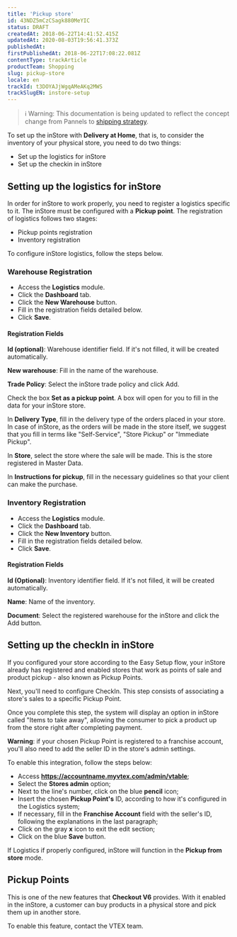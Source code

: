 ```yaml
---
title: 'Pickup store'
id: 43NDZ5mCzCSagk880MeYIC
status: DRAFT
createdAt: 2018-06-22T14:41:52.415Z
updatedAt: 2020-08-03T19:56:41.373Z
publishedAt: 
firstPublishedAt: 2018-06-22T17:08:22.081Z
contentType: trackArticle
productTeam: Shopping
slug: pickup-store
locale: en
trackId: t3DOYAJjWgqAMeAKq2MWS
trackSlugEN: instore-setup
---
```


>ℹ️ Warning: This documentation is being updated to reflect the concept change from Pannels to [shipping strategy](https://help.vtex.com/announcements/estoque-e-entrega-entenda-o-que-mudou-na-aba-paineis--1YNfaeNG206XKI2UbGBRSl).


To set up the inStore with __Delivery at Home__, that is, to consider the inventory of your physical store, you need to do two things:

- Set up the logistics for inStore
- Set up the checkin in inStore

## Setting up the logistics for inStore

In order for inStore to work properly, you need to register a logistics specific to it. The inStore must be configured with a __Pickup point__. The registration of logistics follows two stages:

- Pickup points registration
- Inventory registration

To configure inStore logistics, follow the steps below.

### Warehouse Registration

- Access the __Logistics__ module.
- Click the __Dashboard__ tab.
- Click the __New Warehouse__ button.
- Fill in the registration fields detailed below.
- Click __Save__.

#### Registration Fields

__Id (optional)__: Warehouse identifier field. If it's not filled, it will be created automatically.

__New warehouse__: Fill in the name of the warehouse.

__Trade Policy__: Select the inStore trade policy and click Add.

Check the box __Set as a pickup point__. A box will open for you to fill in the data for your inStore store.

In __Delivery Type__, fill in the delivery type of the orders placed in your store. In case of inStore, as the orders will be made in the store itself, we suggest that you fill in terms like "Self-Service", "Store Pickup" or "Immediate Pickup".

In __Store__, select the store where the sale will be made. This is the store registered in Master Data.

In __Instructions for pickup__, fill in the necessary guidelines so that your client can make the purchase.

### Inventory Registration

- Access the __Logistics__ module.
- Click the __Dashboard__ tab.
- Click the __New Inventory__ button.
- Fill in the registration fields detailed below.
- Click __Save__.

#### Registration Fields

__Id (Optional)__: Inventory identifier field. If it's not filled, it will be created automatically.

__Name__: Name of the inventory.

__Document__: Select the registered warehouse for the inStore and click the Add button.

## Setting up the checkIn in inStore

If you configured your store according to the Easy Setup flow, your inStore already has registered and enabled stores that work as points of sale and product pickup - also known as Pickup Points.

Next, you'll need to configure CheckIn. This step consists of associating a store's sales to a specific Pickup Point.

Once you complete this step, the system will display an option in inStore called "Items to take away", allowing the consumer to pick a product up from the store right after completing payment.

<div class=“alert alert-info”>
<strong>Warning</strong>: if your chosen Pickup Point is registered to a franchise account, you'll also need to add the seller ID in the store's admin settings.
</div>

To enable this integration, follow the steps below:

* Access __https://accountname.myvtex.com/admin/vtable__;
* Select the __Stores admin__ option;
* Next to the line's number, click on the blue __pencil__ icon;
* Insert the chosen __Pickup Point's__ ID, according to how it's configured in the Logistics system;
* If necessary, fill in the __Franchise Account__ field with the seller's ID, following the explanations in the last paragraph;
* Click on the gray __x__ icon to exit the edit section;
* Click on the blue __Save__ button.

If Logistics if properly configured, inStore will function in the __Pickup from store__ mode.


## Pickup Points

This is one of the new features that __Checkout V6__ provides. With it enabled in the inStore, a customer can buy products in a physical store and pick them up in another store.

To enable this feature, contact the VTEX team.

